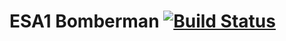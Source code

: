# ESA1 Bomberman [![Build Status](https://travis-ci.com/jorams/ESA1-Bomberman.svg?token=b7Qq4q4oCAoyMVsyFrcc&branch=testing)](https://travis-ci.com/jorams/ESA1-Bomberman)
